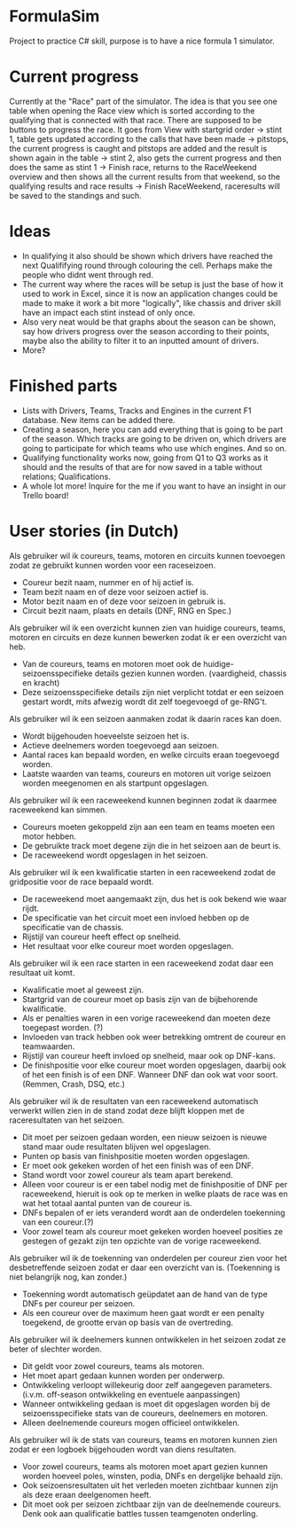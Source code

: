 # FormulaSim
Project to practice C# skill, purpose is to have a nice formula 1 simulator.

# Current progress

Currently at the "Race" part of the simulator. The idea is that you see one table when opening the Race view which is sorted according to
the qualifying that is connected with that race. There are supposed to be buttons to progress the race. It goes from
View with startgrid order -> stint 1, table gets updated according to the calls that have been made -> pitstops, the current progress
is caught and pitstops are added and the result is shown again in the table -> stint 2, also gets the current progress and then does
the same as stint 1 -> Finish race, returns to the RaceWeekend overview and then shows all the current results from that weekend, so
the qualifying results and race results -> Finish RaceWeekend, raceresults will be saved to the standings and such.

# Ideas

- In qualifying it also should be shown which drivers have reached the next Qualififying round through colouring the cell. Perhaps make the people who didnt went through red.
- The current way where the races will be setup is just the base of how it used to work in Excel, since it is now an application changes could be made to make it work a bit more "logically", like chassis and driver skill have an impact each stint instead of only once.
- Also very neat would be that graphs about the season can be shown, say how drivers progress over the season according to their points, maybe also the ability to filter it to an inputted amount of drivers.
- More?

# Finished parts

- Lists with Drivers, Teams, Tracks and Engines in the current F1 database. New items can be added there.
- Creating a season, here you can add everything that is going to be part of the season. Which tracks are going to be driven on, which
drivers are going to participate for which teams who use which engines. And so on.
- Qualifying functionality works now, going from Q1 to Q3 works as it should and the results of that are for now saved in a table without
relations; Qualifications.
- A whole lot more! Inquire for the me if you want to have an insight in our Trello board!

# User stories (in Dutch)
Als gebruiker wil ik coureurs, teams, motoren en circuits kunnen toevoegen zodat ze gebruikt kunnen worden voor een raceseizoen.
- Coureur bezit naam, nummer en of hij actief is.
- Team bezit naam en of deze voor seizoen actief is.
- Motor bezit naam en of deze voor seizoen in gebruik is.
- Circuit bezit naam, plaats en details (DNF, RNG en Spec.)

Als gebruiker wil ik een overzicht kunnen zien van huidige coureurs, teams, motoren en circuits en deze kunnen bewerken zodat ik er een overzicht van heb.
- Van de coureurs, teams en motoren moet ook de huidige-seizoensspecifieke details gezien kunnen worden. (vaardigheid, chassis en kracht)
- Deze seizoensspecifieke details zijn niet verplicht totdat er een seizoen gestart wordt, mits afwezig wordt dit zelf toegevoegd of ge-RNG't.

Als gebruiker wil ik een seizoen aanmaken zodat ik daarin races kan doen.
- Wordt bijgehouden hoeveelste seizoen het is.
- Actieve deelnemers worden toegevoegd aan seizoen.
- Aantal races kan bepaald worden, en welke circuits eraan toegevoegd worden.
- Laatste waarden van teams, coureurs en motoren uit vorige seizoen worden meegenomen en als startpunt opgeslagen.

Als gebruiker wil ik een raceweekend kunnen beginnen zodat ik daarmee raceweekend kan simmen.
- Coureurs moeten gekoppeld zijn aan een team en teams moeten een motor hebben.
- De gebruikte track moet degene zijn die in het seizoen aan de beurt is.
- De raceweekend wordt opgeslagen in het seizoen.

Als gebruiker wil ik een kwalificatie starten in een raceweekend zodat de gridpositie voor de race bepaald wordt.
- De raceweekend moet aangemaakt zijn, dus het is ook bekend wie waar rijdt.
- De specificatie van het circuit moet een invloed hebben op de specificatie van de chassis.
- Rijstijl van coureur heeft effect op snelheid.
- Het resultaat voor elke coureur moet worden opgeslagen.

Als gebruiker wil ik een race starten in een raceweekend zodat daar een resultaat uit komt.
- Kwalificatie moet al geweest zijn.
- Startgrid van de coureur moet op basis zijn van de bijbehorende kwalificatie.
- Als er penalties waren in een vorige raceweekend dan moeten deze toegepast worden. (?)
- Invloeden van track hebben ook weer betrekking omtrent de coureur en teamwaarden.
- Rijstijl van coureur heeft invloed op snelheid, maar ook op DNF-kans.
- De finishpositie voor elke coureur moet worden opgeslagen, daarbij ook of het een finish is of een DNF. Wanneer DNF dan ook wat voor soort. (Remmen, Crash, DSQ, etc.)

Als gebruiker wil ik de resultaten van een raceweekend automatisch verwerkt willen zien in de stand zodat deze blijft kloppen met de raceresultaten van het seizoen.
- Dit moet per seizoen gedaan worden, een nieuw seizoen is nieuwe stand maar oude resultaten blijven wel opgeslagen.
- Punten op basis van finishpositie moeten worden opgeslagen.
- Er moet ook gekeken worden of het een finish was of een DNF.
- Stand wordt voor zowel coureur als team apart berekend.
- Alleen voor coureur is er een tabel nodig met de finishpositie of DNF per raceweekend, hieruit is ook op te merken in welke plaats de race was en wat het totaal aantal punten van de coureur is.
- DNFs bepalen of er iets veranderd wordt aan de onderdelen toekenning van een coureur.(?)
- Voor zowel team als coureur moet gekeken worden hoeveel posities ze gestegen of gezakt zijn ten opzichte van de vorige raceweekend.

Als gebruiker wil ik de toekenning van onderdelen per coureur zien voor het desbetreffende seizoen zodat er daar een overzicht van is. (Toekenning is niet belangrijk nog, kan zonder.)
- Toekenning wordt automatisch geüpdatet aan de hand van de type DNFs per coureur per seizoen.
- Als een coureur over de maximum heen gaat wordt er een penalty toegekend, de grootte ervan op basis van de overtreding.

Als gebruiker wil ik deelnemers kunnen ontwikkelen in het seizoen zodat ze beter of slechter worden.
- Dit geldt voor zowel coureurs, teams als motoren.
- Het moet apart gedaan kunnen worden per onderwerp.
- Ontwikkeling verloopt willekeurig door zelf aangegeven parameters. (i.v.m. off-season ontwikkeling en eventuele aanpassingen)
- Wanneer ontwikkeling gedaan is moet dit opgeslagen worden bij de seizoensspecifieke stats van de coureurs, deelnemers en motoren.
- Alleen deelnemende coureurs mogen officieel ontwikkelen.

Als gebruiker wil ik de stats van coureurs, teams en motoren kunnen zien zodat er een logboek bijgehouden wordt van diens resultaten.
- Voor zowel coureurs, teams als motoren moet apart gezien kunnen worden hoeveel poles, winsten, podia, DNFs en dergelijke behaald zijn. 
- Ook seizoensresultaten uit het verleden moeten zichtbaar kunnen zijn als deze eraan deelgenomen heeft.
- Dit moet ook per seizoen zichtbaar zijn van de deelnemende coureurs. Denk ook aan qualificatie battles tussen teamgenoten onderling.
